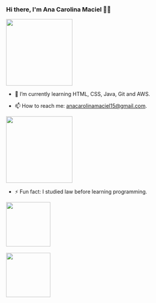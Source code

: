 ### Hi there, I'm Ana Carolina Maciel 🤩👋

<img height="180em" src="https://github.com/caroltmaciel/caroltmaciel/assets/67395395/50b4193d-35f5-4b9d-86f5-d7bf993d80c4"/>

- 🌱 I’m currently learning HTML, CSS, Java, Git and AWS.


- 📫 How to reach me: anacarolinamaciel15@gmail.com.

<img height="180em" src="https://github.com/caroltmaciel/caroltmaciel/assets/67395395/34a91c36-d9fc-4684-87ea-a19c9439a0b8"/>

- ⚡ Fun fact: I studied law before learning programming.

<div>
<href = "https://github.com/caroltmaciel">  
<img height="120em" src= "https://github-readme-stats.vercel.app/api?username=caroltmaciel&show_icons=true&hide=contribs,prs&cache_seconds=86400&theme=dracula"/>
</div>

<br>
  
<div>
<href = "https://github.com/caroltmaciel">
<img height="120em" src="https://github-readme-stats.vercel.app/api/top-langs/?username=caroltmaciel&layout=compact&langs_count=16&theme=dracula"/> 
</div>
